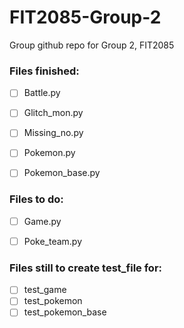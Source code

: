 # FIT2085-Group-2
Group github repo for Group 2, FIT2085

### Files finished:
 - [ ] Battle.py
 - [ ] Glitch_mon.py
 - [ ] Missing_no.py
 - [ ] Pokemon.py
 - [ ] Pokemon_base.py


### Files to do:
 - [ ] Game.py
 - [ ] Poke_team.py


### Files still to create test_file for:
 - [ ] test_game
 - [ ] test_pokemon
 - [ ] test_pokemon_base